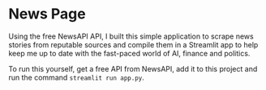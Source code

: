 # News Page
Using the free NewsAPI API, I built this simple application to scrape news stories from reputable sources and compile them in a Streamlit app to help keep me up to date with the fast-paced world of AI, finance and politics. 

To run this yourself, get a free API from NewsAPI, add it to this project and run the command `streamlit run app.py`.